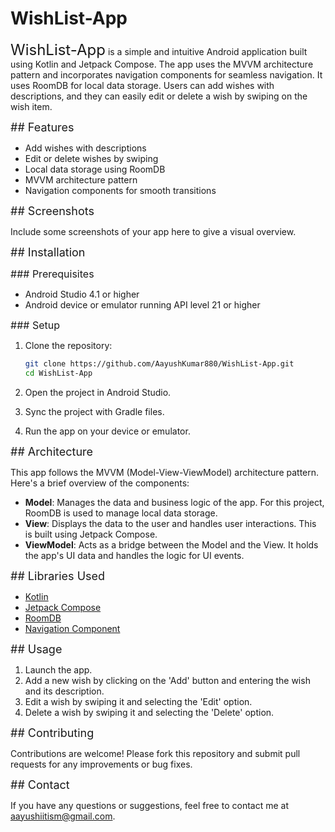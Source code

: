 # WishList-App

<font size="5">WishList-App</font> is a simple and intuitive Android application built using Kotlin and Jetpack Compose. The app uses the MVVM architecture pattern and incorporates navigation components for seamless navigation. It uses RoomDB for local data storage. Users can add wishes with descriptions, and they can easily edit or delete a wish by swiping on the wish item.

<font size="4">## Features</font>

- Add wishes with descriptions
- Edit or delete wishes by swiping
- Local data storage using RoomDB
- MVVM architecture pattern
- Navigation components for smooth transitions

<font size="4">## Screenshots</font>

Include some screenshots of your app here to give a visual overview.

<font size="4">## Installation</font>

<font size="3">### Prerequisites</font>

- Android Studio 4.1 or higher
- Android device or emulator running API level 21 or higher

<font size="3">### Setup</font>

1. Clone the repository:
    ```sh
    git clone https://github.com/AayushKumar880/WishList-App.git
    cd WishList-App
    ```

2. Open the project in Android Studio.

3. Sync the project with Gradle files.

4. Run the app on your device or emulator.

<font size="4">## Architecture</font>

This app follows the MVVM (Model-View-ViewModel) architecture pattern. Here's a brief overview of the components:

- **Model**: Manages the data and business logic of the app. For this project, RoomDB is used to manage local data storage.
- **View**: Displays the data to the user and handles user interactions. This is built using Jetpack Compose.
- **ViewModel**: Acts as a bridge between the Model and the View. It holds the app's UI data and handles the logic for UI events.

<font size="4">## Libraries Used</font>

- [Kotlin](https://kotlinlang.org/)
- [Jetpack Compose](https://developer.android.com/jetpack/compose)
- [RoomDB](https://developer.android.com/training/data-storage/room)
- [Navigation Component](https://developer.android.com/guide/navigation)

<font size="4">## Usage</font>

1. Launch the app.
2. Add a new wish by clicking on the 'Add' button and entering the wish and its description.
3. Edit a wish by swiping it and selecting the 'Edit' option.
4. Delete a wish by swiping it and selecting the 'Delete' option.

<font size="4">## Contributing</font>

Contributions are welcome! Please fork this repository and submit pull requests for any improvements or bug fixes.

<font size="4">## Contact</font>

If you have any questions or suggestions, feel free to contact me at aayushiitism@gmail.com.
